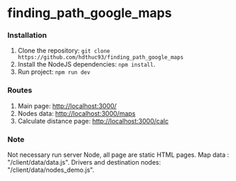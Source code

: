 # finding_path_google_maps

### Installation
1. Clone the repository: `git clone https://github.com/hdthuc93/finding_path_google_maps`
2. Install the NodeJS dependencies: `npm install`.
3. Run project: `npm run dev`

### Routes
1. Main page: [http://localhost:3000/](http://localhost:3000/)
2. Nodes data: [http://localhost:3000/maps](http://localhost:3000/maps)
3. Calculate distance page: [http://localhost:3000/calc](http://localhost:3000/calc)

### Note
Not necessary run server Node, all page are static HTML pages.
Map data : "/client/data/data.js".
Drivers and destination nodes: "/client/data/nodes_demo.js".
